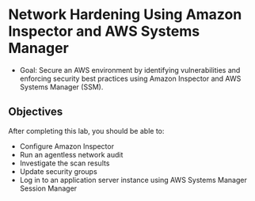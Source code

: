 # Network Hardening Using Amazon Inspector and AWS Systems Manager
- Goal: Secure an AWS environment by identifying vulnerabilities and enforcing security best practices using Amazon Inspector and AWS Systems Manager (SSM).

## Objectives
After completing this lab, you should be able to:
- Configure Amazon Inspector
- Run an agentless network audit
- Investigate the scan results
- Update security groups
- Log in to an application server instance using AWS Systems Manager Session Manager

